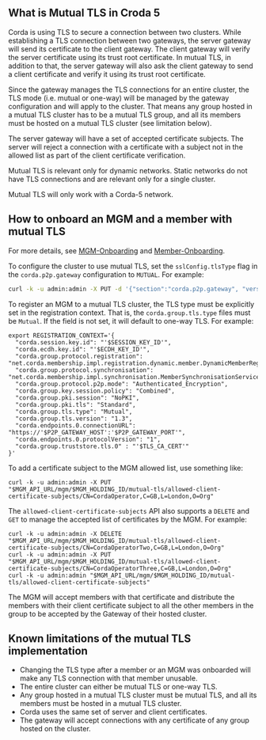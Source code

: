 ## What is Mutual TLS in Croda 5
Corda is using TLS to secure a connection between two clusters. While establishing a TLS connection between two gateways, the server gateway will send its certificate to the client gateway. The client gateway will verify the server certificate using its trust root certificate. In mutual TLS, in addition to that, the server gateway will also ask the client gateway to send a client certificate and verify it using its trust root certificate.

Since the gateway manages the TLS connections for an entire cluster, the TLS mode (i.e. mutual or one-way) will be managed by the gateway configuration and will apply to the cluster. That means any group hosted in a mutual TLS cluster has to be a mutual TLS group, and all its members must be hosted on a mutual TLS cluster (see limitation below).

The server gateway will have a set of accepted certificate subjects. The server will reject a connection with a certificate with a subject not in the allowed list as part of the client certificate verification.

Mutual TLS is relevant only for dynamic networks. Static networks do not have TLS connections and are relevant only for a single cluster.

Mutual TLS will only work with a Corda-5 network.

## How to onboard an MGM and a member with mutual TLS
For more details, see [MGM-Onboarding](MGM-Onboarding) and [Member-Onboarding](Member-Onboarding-(Dynamic-Networks)).

To configure the cluster to use mutual TLS, set the `sslConfig.tlsType` flag in the `corda.p2p.gateway` configuration to `MUTUAL`. For example:
```bash
curl -k -u admin:admin -X PUT -d '{"section":"corda.p2p.gateway", "version":"'$CONFIG_VERSION'", "config":"{ "sslConfig": { "tlsType": "MUTUAL" , "revocationCheck": {"mode" : "OFF"} } }", "schemaVersion": {"major": 1, "minor": 0}}' $API_URL"/config"
```

To register an MGM to a mutual TLS cluster, the TLS type must be explicitly set in the registration context. That is, the `corda.group.tls.type` files must be `Mutual`. If the field is not set, it will default to one-way TLS. For example:
```
export REGISTRATION_CONTEXT='{
  "corda.session.key.id": "'$SESSION_KEY_ID'",
  "corda.ecdh.key.id": "'$ECDH_KEY_ID'",
  "corda.group.protocol.registration": "net.corda.membership.impl.registration.dynamic.member.DynamicMemberRegistrationService",
  "corda.group.protocol.synchronisation": "net.corda.membership.impl.synchronisation.MemberSynchronisationServiceImpl",
  "corda.group.protocol.p2p.mode": "Authenticated_Encryption",
  "corda.group.key.session.policy": "Combined",
  "corda.group.pki.session": "NoPKI",
  "corda.group.pki.tls": "Standard",
  "corda.group.tls.type": "Mutual",
  "corda.group.tls.version": "1.3",
  "corda.endpoints.0.connectionURL": "https://'$P2P_GATEWAY_HOST':'$P2P_GATEWAY_PORT'",
  "corda.endpoints.0.protocolVersion": "1",
  "corda.group.truststore.tls.0" : "'$TLS_CA_CERT'"
}'

```

To add a certificate subject to the MGM allowed list, use something like:
```
curl -k -u admin:admin -X PUT  "$MGM_API_URL/mgm/$MGM_HOLDING_ID/mutual-tls/allowed-client-certificate-subjects/CN=CordaOperator,C=GB,L=London,O=Org"
```
The `allowed-client-certificate-subjects` API also supports a `DELETE` and `GET` to manage the accepted list of certificates by the MGM. For example:
```
curl -k -u admin:admin -X DELETE  "$MGM_API_URL/mgm/$MGM_HOLDING_ID/mutual-tls/allowed-client-certificate-subjects/CN=CordaOperatorTwo,C=GB,L=London,O=Org"
curl -k -u admin:admin -X PUT  "$MGM_API_URL/mgm/$MGM_HOLDING_ID/mutual-tls/allowed-client-certificate-subjects/CN=CordaOperatorThree,C=GB,L=London,O=Org"
curl -k -u admin:admin "$MGM_API_URL/mgm/$MGM_HOLDING_ID/mutual-tls/allowed-client-certificate-subjects"
```

The MGM will accept members with that certificate and distribute the members with their client certificate subject to all the other members in the group to be accepted by the Gateway of their hosted cluster.

## Known limitations of the mutual TLS implementation
* Changing the TLS type after a member or an MGM was onboarded will make any TLS connection with that member unusable. 
* The entire cluster can either be mutual TLS or one-way TLS.
* Any group hosted in a mutual TLS cluster must be mutual TLS, and all its members must be hosted in a mutual TLS cluster.
* Corda uses the same set of server and client certificates.
* The gateway will accept connections with any certificate of any group hosted on the cluster.